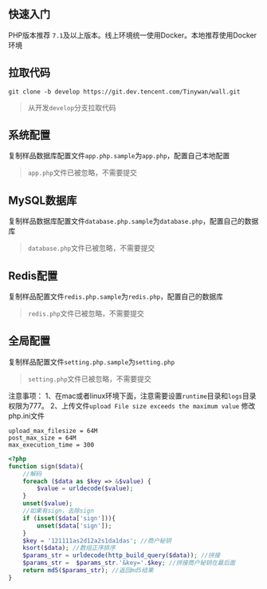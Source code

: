 ## 快速入门

PHP版本推荐 `7.1`及以上版本。线上环境统一使用Docker。本地推荐使用Docker环境

## 拉取代码

```
git clone -b develop https://git.dev.tencent.com/Tinywan/wall.git
```
> 从开发`develop`分支拉取代码

## 系统配置

复制样品数据库配置文件`app.php.sample`为`app.php`，配置自己本地配置
> `app.php`文件已被忽略，不需要提交

## MySQL数据库

复制样品数据库配置文件`database.php.sample`为`database.php`，配置自己的数据库
> `database.php`文件已被忽略，不需要提交

## Redis配置
复制样品配置文件`redis.php.sample`为`redis.php`，配置自己的数据库
> `redis.php`文件已被忽略，不需要提交

## 全局配置
复制样品配置文件`setting.php.sample`为`setting.php`
> `setting.php`文件已被忽略，不需要提交

注意事项：
1、在mac或者linux环境下面，注意需要设置`runtime`目录和`logs`目录权限为777。
2、上传文件`upload File size exceeds the maximum value`
修改php.ini文件
```
upload_max_filesize = 64M
post_max_size = 64M
max_execution_time = 300
```

```php
<?php
function sign($data){
    //解码
    foreach ($data as $key => &$value) {
        $value = urldecode($value);
    }
    unset($value);
    //如果有sign，去除sign
    if (isset($data['sign'])){
        unset($data['sign']);
    }
    $key = '121111as2d12a2s1da1das'; //商户秘钥
    ksort($data); //数组正序排序
    $params_str = urldecode(http_build_query($data)); //拼接
    $params_str =  $params_str.'&key='.$key; //拼接商户秘钥在最后面
    return md5($params_str); //返回md5结果
}
```